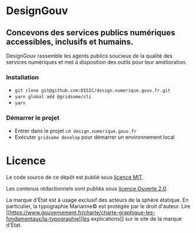 # DesignGouv
## Concevons des services publics numériques accessibles, inclusifs et humains.
DesignGouv rassemble les agents publics soucieux de la qualité des services numériques et met à disposition des outils pour leur amélioration.

### Installation

- `git clone git@github.com:DISIC/design.numerique.gouv.fr.git`
- `yarn global add @gridsome/cli`
- `yarn`

### Démarrer le projet
- Entrer dans le projet `cd design.numerique.gouv.fr`
- Exécuter `gridsome develop` pour démarrer un environnement local


# Licence
Le code source de ce dépôt est publié sous [licence MIT](LICENSE.md#licence-mit).

Les contenus rédactionnels sont publiés sous [licence Ouverte 2.0](LICENSE.md#licence-ouverte-20open-licence-20).

La marque d'État est à usage exclusif des acteurs de la sphère
étatique.  En particulier, la typographie Marianne© est protégée par
le droit d'auteur.  Lire [[https://www.gouvernement.fr/charte/charte-graphique-les-fondamentaux/la-typographie][les explications]] sur le site de la marque
d'État.

